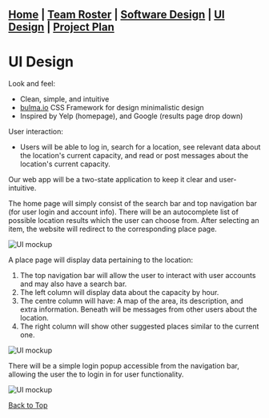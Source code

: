 ## [Home](https://ssajnani.github.io/Capacity/homepage.html) | [Team Roster](https://ssajnani.github.io/Capacity/teamPage.html) | [Software Design](https://ssajnani.github.io/Capacity/softwaredesign.html) | [UI Design](https://ssajnani.github.io/Capacity/uidesign.html) | [Project Plan](https://ssajnani.github.io/Capacity/projectplan.html)

# UI Design

Look and feel:

 * Clean, simple, and intuitive
 * [bulma.io](bulma.io) CSS Framework for design minimalistic design
 * Inspired by Yelp (homepage), and Google (results page drop down)

User interaction:

 * Users will be able to log in, search for a location, see relevant data about the location's current capacity, and read or post messages about the location's current capacity.

Our web app will be a two-state application to keep it clear and user-intuitive.

The home page will simply consist of the search bar and top navigation bar (for user login and account info). There will be an autocomplete list of possible location results which the user can choose from. After selecting an item, the website will redirect to the corresponding place page.

![UI mockup](http://i.imgur.com/ts72i82.jpg)

A place page will display data pertaining to the location:

1. The top navigation bar will allow the user to interact with user accounts and may also have a search bar.
2. The left column will display data about the capacity by hour.
3. The centre column will have: A map of the area, its description, and extra information. Beneath will be messages from other users about the location.
4. The right column will show other suggested places similar to the current one.

![UI mockup](http://i.imgur.com/sGrVk5X.png)

There will be a simple login popup accessible from the navigation bar, allowing the user the to login in for user functionality.

![UI mockup](http://i.imgur.com/PWbR3Zi.png)



<a href="#top">Back to Top</a>
